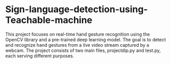 # Sign-language-detection-using-Teachable-machine
This project focuses on real-time hand gesture recognition using the OpenCV library and a pre-trained deep learning model. The goal is to detect and recognize hand gestures from a live video stream captured by a webcam. The project consists of two main files, projectdip.py and test.py, each serving different purposes.
